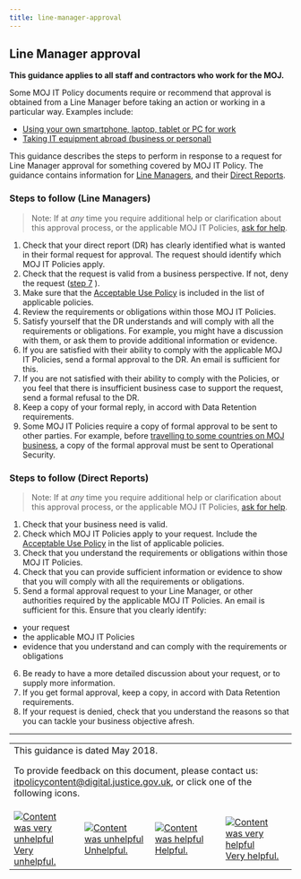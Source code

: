 ```yaml
---
title: line-manager-approval
---
```


## Line Manager approval

<b>This guidance applies to all staff and contractors who work for the MOJ.</b>

Some MOJ IT Policy documents require or recommend that approval is obtained from a Line Manager before taking an action or working in a particular way. Examples include:

- [Using your own smartphone, laptop, tablet or PC for work](https://intranet.justice.gov.uk/guidance/security/it-computer-security/ict-security-policy-framework/using-your-own-smartphone-laptop-tablet-or-pc-for-work/)
- [Taking IT equipment abroad (business or personal)](https://intranet.justice.gov.uk/guidance/security/it-computer-security/taking-it-equipment-abroad-business-or-personal/)

This guidance describes the steps to perform in response to a request for Line Manager approval for something covered by MOJ IT Policy. The guidance contains information for [Line Managers](#steps-to-follow-line-managers), and their [Direct Reports](#steps-to-follow-direct-reports).

<a id="steps-to-follow-line-managers"></a>

### Steps to follow (Line Managers)

> Note: If at _any_ time you require additional help or clarification about this approval process, or the applicable MOJ IT Policies, [ask for help](mailto:itpolicycontent+line-manager-approval@digital.justice.gov.uk?subject=line-manager-approval).

1. Check that your direct report (DR) has clearly identified what is wanted in their formal request for approval. The request should identify which MOJ IT Policies apply.
2. Check that the request is valid from a business perspective. If not, deny the request ([step 7](#step7) ).
3. Make sure that the [Acceptable Use Policy](https://intranet.justice.gov.uk/guidance/security/it-computer-security/acceptable-use/) is included in the list of applicable policies.
4. Review the requirements or obligations within those MOJ IT Policies.
5. Satisfy yourself that the DR understands and will comply with all the requirements or obligations. For example, you might have a discussion with them, or ask them to provide additional information or evidence.
6. If you are satisfied with their ability to comply with the applicable MOJ IT Policies, send a formal approval to the DR. An email is sufficient for this.
7. <a id="step7"></a>If you are not satisfied with their ability to comply with the Policies, or you feel that there is insufficient business case to support the request, send a formal refusal to the DR.
8. Keep a copy of your formal reply, in accord with Data Retention requirements.
9. Some MOJ IT Policies require a copy of formal approval to be sent to other parties. For example, before [travelling to some countries on MOJ business]((https://intranet.justice.gov.uk/guidance/security/it-computer-security/taking-it-equipment-abroad-business-or-personal/)), a copy of the formal approval must be sent to Operational Security.

<a id="steps-to-follow-direct-reports"></a>

### Steps to follow (Direct Reports)

> Note: If at _any_ time you require additional help or clarification about this approval process, or the applicable MOJ IT Policies, [ask for help](mailto:itpolicycontent+line-manager-approval@digital.justice.gov.uk?subject=line-manager-approval).

1. Check that your business need is valid.
2. Check which MOJ IT Policies apply to your request. Include the [Acceptable Use Policy](https://intranet.justice.gov.uk/guidance/security/it-computer-security/acceptable-use/) in the list of applicable policies.
3. Check that you understand the requirements or obligations within those MOJ IT Policies.
4. Check that you can provide sufficient information or evidence to show that you will comply with all the requirements or obligations.
5. Send a formal approval request to your Line Manager, or other authorities required by the applicable MOJ IT Policies. An email is sufficient for this. Ensure that you clearly identify:
  - your request
  - the applicable MOJ IT Policies
  - evidence that you understand and can comply with the requirements or obligations
6. Be ready to have a more detailed discussion about your request, or to supply more information.
7. If you get formal approval, keep a copy, in accord with Data Retention requirements.
8. If your request is denied, check that you understand the reasons so that you can tackle your business objective afresh.

---

<table>
<tr><td colspan='4'>This guidance is dated May 2018.
<p>
To provide feedback on this document, please contact us: <a href="mailto:itpolicycontent+line-manager-approval@digital.justice.gov.uk?subject=line-manager-approval">itpolicycontent@digital.justice.gov.uk</a>, or click one of the following icons.</p></td></tr>
<tr>
<td width='25%'><a href="mailto:itpolicycontent+line-manager-approval-2@digital.justice.gov.uk?subject=line-manager-approval-2"><img src="https://intranet.justice.gov.uk/app/uploads/2018/04/DoubleCross.gif" alt="Content was very unhelpful">Very unhelpful.</a></td>
<td width='25%'><a href="mailto:itpolicycontent+line-manager-approval-1@digital.justice.gov.uk?subject=line-manager-approval-1"><img src="https://intranet.justice.gov.uk/app/uploads/2018/04/Cross.gif" alt="Content was unhelpful">Unhelpful.</a></td>
<td width='25%'><a href="mailto:itpolicycontent+line-manager-approval+1@digital.justice.gov.uk?subject=line-manager-approval+1"><img src="https://intranet.justice.gov.uk/app/uploads/2018/04/Tick.gif" alt="Content was helpful">Helpful.</a></td>
<td width='25%'><a href="mailto:itpolicycontent+line-manager-approval+2@digital.justice.gov.uk?subject=line-manager-approval+2"><img src="https://intranet.justice.gov.uk/app/uploads/2018/04/DoubleTick.gif" alt="Content was very helpful">Very helpful.</a></td>
</table>